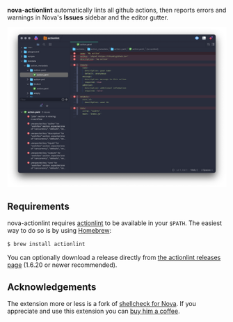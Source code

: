 **nova-actionlint** automatically lints all github actions, then reports errors and warnings in Nova's **Issues** sidebar and the editor gutter.

![A screenshot of Actionlint output from the actionlint test repository](https://raw.githubusercontent.com/jbergstroem/nova-actionlint/main/actionlint.novaextension/screenshot.png)

## Requirements

nova-actionlint requires [actionlint][actionlint] to be available in your `$PATH`. The easiest way to do so is by using [Homebrew][brew]:

```bash
$ brew install actionlint
```

You can optionally download a release directly from [the actionlint releases page][actionlint-releases] (1.6.20 or newer recommended).

## Acknowledgements

The extension more or less is a fork of [shellcheck for Nova][nova-shellcheck]. If you appreciate and use this extension you can
[buy him a coffee][olly-coffee].

[actionlint]: https://github.com/rhysd/actionlint
[actionlint-releases]: https://github.com/rhysd/actionlint/releases
[brew]: https://brew.sh
[nova-shellcheck]: https://github.com/olly/nova-shellcheck
[olly-coffee]: https://www.buymeacoffee.com/ollylegg
